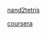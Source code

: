 
[nand2tetris
](https://www.nand2tetris.org/)

[coursera](https://www.coursera.org/learn/build-a-computer)
